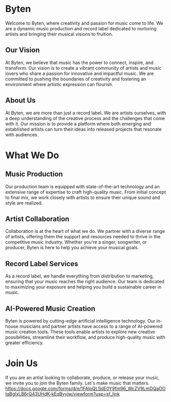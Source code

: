 # Byten
Welcome to Byten, where creativity and passion for music come to life. We are a dynamic music production and record label dedicated to nurturing artists and bringing their musical visions to fruition.
## Our Vision
At Byten, we believe that music has the power to connect, inspire, and transform. Our vision is to create a vibrant community of artists and music lovers who share a passion for innovative and impactful music. We are committed to pushing the boundaries of creativity and fostering an environment where artistic expression can flourish.
## About Us
At Byten, we are more than just a record label. We are artists ourselves, with a deep understanding of the creative process and the challenges that come with it. Our mission is to provide a platform where both emerging and established artists can turn their ideas into released projects that resonate with audiences.


# What We Do
## Music Production
Our production team is equipped with state-of-the-art technology and an extensive range of expertise to craft high-quality music. From initial concept to final mix, we work closely with artists to ensure their unique sound and style are realized.

## Artist Collaboration
Collaboration is at the heart of what we do. We partner with a diverse range of artists, offering them the support and resources needed to thrive in the competitive music industry. Whether you're a singer, songwriter, or producer, Byten is here to help you achieve your musical goals.

## Record Label Services
As a record label, we handle everything from distribution to marketing, ensuring that your music reaches the right audience. Our team is dedicated to maximizing your exposure and helping you build a sustainable career in music.

## AI-Powered Music Creation
Byten is powered by cutting-edge artificial intelligence technology. Our in-house musicians and partner artists have access to a range of AI-powered music creation tools. These tools enable artists to explore new creative possibilities, streamline their workflow, and produce high-quality music with greater efficiency.

# Join Us
If you are an artist looking to collaborate, produce, or release your music, we invite you to join the Byten family. Let's make music that matters. https://docs.google.com/forms/d/e/1FAIpQLSdE0Y9fm96_WcZV9LmDQaOOIqBgIxLB6rQ43UHdK-kEqBvyjw/viewform?usp=sf_link
